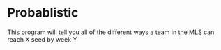 # Probablistic

This program will tell you all of the different ways a team in the MLS can reach X seed by week Y
